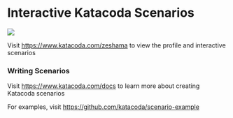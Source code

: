 # Interactive Katacoda Scenarios

[![](http://shields.katacoda.com/katacoda/zeshama/count.svg)](https://www.katacoda.com/zeshama "Get your profile on Katacoda.com")

Visit https://www.katacoda.com/zeshama to view the profile and interactive scenarios

### Writing Scenarios
Visit https://www.katacoda.com/docs to learn more about creating Katacoda scenarios

For examples, visit https://github.com/katacoda/scenario-example
